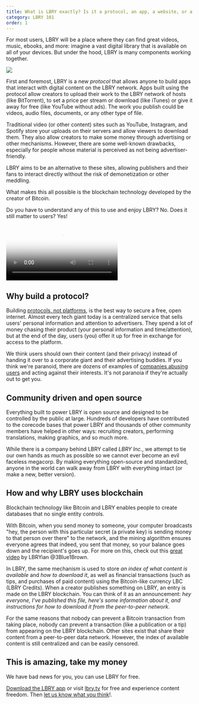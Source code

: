 ```yaml
---
title: What is LBRY exactly? Is it a protocol, an app, a website, or a company?
category: LBRY 101
order: 1
---
```

For most users, LBRY will be a place where they can find great videos, music, ebooks, and more: imagine a vast digital library that is available on all of your devices. But under the hood, LBRY is many components working together.

![](https://github.com/lbryio/lbry-desktop/blob/master/static/img/v1-og.png?raw=true)

First and foremost, LBRY is a new *protocol* that allows anyone to build apps that interact with digital content on the LBRY network. Apps built using the protocol allow creators to upload their work to the LBRY network of hosts (like BitTorrent), to set a price per stream or download (like iTunes) or give it away for free (like YouTube without ads). The work you publish could be videos, audio files, documents, or any other type of file.

Traditional video (or other content) sites such as YouTube, Instagram, and Spotify store your uploads on their servers and allow viewers to download them. They also allow creators to make some money through advertising or other mechanisms. However, there are some well-known drawbacks, especially for people whose material is perceived as not being advertiser-friendly.

LBRY aims to be an alternative to these sites, allowing publishers and their fans to interact directly without the risk of demonetization or other meddling.

What makes this all possible is the blockchain technology developed by the creator of Bitcoin.

Do you have to understand any of this to use and enjoy LBRY? No. Does it still matter to users? Yes!

<video autoplay loop poster="https://spee.ch/f/2019-08-lbry-interface-poster.jpg" playsinline>
   <source src="https://spee.ch/b/2019-09-lbry-interface-webm-2.webm" type="video/webm">
   <source src="https://spee.ch/0/2019-09-lbry-interface-mp4-2.mp4" type="video/mp4"></video>

## Why build a protocol?
Building [protocols, not platforms](/news/blockchain-is-love-blockchain-is-life), is the best way to secure a free, open internet. Almost every tech giant today is a centralized service that sells users' personal information and attention to advertisers. They spend a lot of money chasing their product (your personal information and time/attention), but at the end of the day, users (you) offer it up for free in exchange for access to the platform.

We think users should own their content (and their privacy) instead of handing it over to a corporate giant and their advertising buddies. If you think we're paranoid, there are dozens of examples of [companies abusing users](/news/why-do-tech-giants-abuse-their-users) and acting against their interests. It's not paranoia if they're actually out to get you.

## Community driven and open source
Everything built to power LBRY is open source and designed to be controlled by the public at large. Hundreds of developers have contributed to the corecode bases that power LBRY and thousands of other community members have helped in other ways: recruiting creators, performing translations, making graphics, and so much more.

While there is a company behind LBRY called _LBRY Inc._, we attempt to tie our own hands as much as possible so we cannot ever become an evil faceless megacorp. By making everything open-source and standardized, anyone in the world can walk away from LBRY with everything intact (or make a new, better version).

## How and why LBRY uses blockchain

Blockchain technology like Bitcoin and LBRY enables people to create databases that no single entity controls.

With Bitcoin, when you send money to someone, your computer broadcasts "hey, the person with this particular secret (a private key) is sending money to that person over there" to the network, and the mining algorithm ensures everyone agrees that indeed, you sent that money, so your balance goes down and the recipient's goes up. For more on this, check out this [great video](https://beta.lbry.tv/@3Blue1Brown:b/ever-wonder-how-bitcoin-and-other:1) by LBRYian @3Blue1Brown.

In LBRY, the same mechanism is used to store *an index of what content is available* and *how to download it*, as well as financial transactions (such as tips, and purchases of paid content) using the Bitcoin-like currency LBC (LBRY Credits). When a creator publishes something on LBRY, an entry is made on the LBRY blockchain. You can think of it as an announcement: *hey everyone, I've published this file, here's some information about it, and instructions for how to download it from the peer-to-peer network*.

For the same reasons that nobody can prevent a Bitcoin transaction from taking place, nobody can prevent a transaction (like a publication or a tip) from appearing on the LBRY blockchain. Other sites exist that share their content from a peer-to-peer data network. However, the index of available content is still centralized and can be easily censored.

## This is amazing, take my money

We have bad news for you, you can use LBRY for free.

[Download the LBRY app](/get?auto=1) or visit [lbry.tv](https://lbry.tv) for free and experience content freedom. Then [let us know what you think](https://chat.lbry.com)!.
